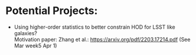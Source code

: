 # Potential Projects:
- Using higher-order statistics to better constrain HOD for LSST like galaxies? \
  Motivation paper: Zhang et al.: https://arxiv.org/pdf/2203.17214.pdf (See Mar week5 Apr 1)
